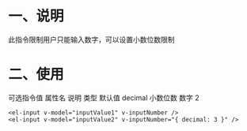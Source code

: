 # 一、说明
此指令限制用户只能输入数字，可以设置小数位数限制
# 二、使用
可选指令值
属性名	说明	类型	默认值
decimal	小数位数	数字	2
```
<el-input v-model="inputValue1" v-inputNumber />
<el-input v-model="inputValue2" v-inputNumber="{ decimal: 3 }" />
```